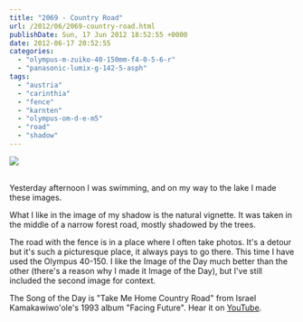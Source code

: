 ```yaml
---
title: "2069 - Country Road"
url: /2012/06/2069-country-road.html
publishDate: Sun, 17 Jun 2012 18:52:55 +0000
date: 2012-06-17 20:52:55
categories: 
  - "olympus-m-zuiko-40-150mm-f4-0-5-6-r"
  - "panasonic-lumix-g-142-5-asph"
tags: 
  - "austria"
  - "carinthia"
  - "fence"
  - "karnten"
  - "olympus-om-d-e-m5"
  - "road"
  - "shadow"
---
```

<div class="container">
<div class="center"><a target="_blank" href="https://d25zfm9zpd7gm5.cloudfront.net/1200x1200/2012/20120616_165642_lr.jpg"><img src="https://d25zfm9zpd7gm5.cloudfront.net/0600x0600/2012/20120616_165642_lr.jpg" /></a></div>
</div>
<br />

Yesterday afternoon I was swimming, and on my way to the lake I made these images.

<a target="_blank" href="https://d25zfm9zpd7gm5.cloudfront.net/1200x1200/2012/20120616_163818_lr.jpg"><img style="margin: 0pt 0px 0pt 10px; float: right;" src="https://d25zfm9zpd7gm5.cloudfront.net/0150x0150/2012/20120616_163818_lr.jpg" alt="" border="0" /></a> What I like in the image of my shadow is the natural vignette. It was taken in the middle of a narrow forest road, mostly shadowed by the trees.

<a target="_blank" href="https://d25zfm9zpd7gm5.cloudfront.net/1200x1200/2012/20120616_165608_lr.jpg"><img style="margin: 0pt 10px 0pt 0px; float: left;" src="https://d25zfm9zpd7gm5.cloudfront.net/0150x0150/2012/20120616_165608_lr.jpg" alt="" border="0" /></a> The road with the fence is in a place where I often take photos. It's a detour but it's such a picturesque place, it always pays to go there. This time I have used the Olympus 40-150. I like the Image of the Day much better than the other (there's a reason why I made it Image of the Day), but I've still included the second image for context.

 The Song of the Day is "Take Me Home Country Road" from Israel Kamakawiwo'ole's 1993 album "Facing Future". Hear it on <a href="http://www.youtube.com/watch?v=0EwtYVdfFoM" target="_blank">YouTube</a>.

